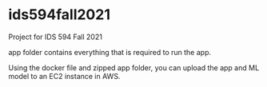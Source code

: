 # ids594fall2021
Project for IDS 594 Fall 2021

app folder contains everything that is required to run the app.

Using the docker file and zipped app folder, you can upload the app and ML model to an EC2 instance in AWS.
